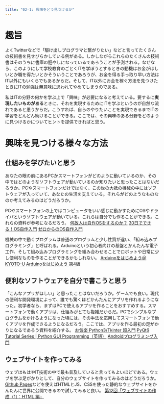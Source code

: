 ```yaml
---
title: "02-1: 興味をどう見つけるか"
---
```


# 趣旨
よくTwitterなどで「駆け出しプログラマと繋がりたい」などと言ってたくさんの技術書を見せびらかしている例がある。しかしながらこれらのたくさんの技術書はそのうちに書庫の肥やしになっているであろうことが予測される。なぜなら、このようにして学校教育のごとくITを学ぼうとするときの動機はお金がほしいとか職を得たいとかそういうことであろうが、お金を得る手っ取り早い方法はIT以外にもいくらでもあるからだ。そして、IT以外にお金を稼ぐ方法を見つけたときにITの勉強は無意味に思われてやめてしまうのである。

私はITの分野の何かを学ぶ上で「興味」が必要になると考えている。要するに**実現したいものがある**ときに、それを実現するためにITを学ぶというのが自然な流れであると思うからだ。こうすれば、自らのやりたいことを実現できるまでITの学習をどんどん続けることができる。ここでは、その興味のある分野をどのように見つけるかについてヒントを提供できればと思う。

# 興味を見つける様々な方法
## 仕組みを学びたいと思う
あなたの眼の前にあるPCかスマートフォンがどのように動いているのか、その中ではどのようなソフトウェアが動いているのか知りたいと思ったことはないだろうか。PCやスマートフォンだけではなく、この世の大抵の機械の中にはソフトウェアが入っていて、あなたの生活を支えている。それらがどのようなものなのか考えてみるのはどうだろうか。

PCやスマートフォンの上ではコンピュータをいい感じに動かすためにOSやドライバというソフトウェアが動いている。これらは自分でも作ることができる。これらの資料が参考になるだろう。
[何故人は自作OSをするのか？](https://knowledge.sakura.ad.jp/22042/)
[30日でできる！OS自作入門](https://www.amazon.co.jp/30%E6%97%A5%E3%81%A7%E3%81%A7%E3%81%8D%E3%82%8B-OS%E8%87%AA%E4%BD%9C%E5%85%A5%E9%96%80-%E5%B7%9D%E5%90%88-%E7%A7%80%E5%AE%9F/dp/4839919844)
[ゼロからのOS自作入門](https://www.amazon.co.jp/%E3%82%BC%E3%83%AD%E3%81%8B%E3%82%89%E3%81%AEOS%E8%87%AA%E4%BD%9C%E5%85%A5%E9%96%80-%E5%86%85%E7%94%B0-%E5%85%AC%E5%A4%AA/dp/4839975868)

機械の中で動くプログラムは普通のプログラムと少し性質が違い、「組み込みプログラミング」と呼ばれる。Arduinoという初心者向けの基盤とかんたんな電子工作、そして組み込みプログラミングを組み合わせることでロボットや日常に少し便利なものを作ることができるかもしれない。
[Arduinoをはじめよう＠KYOTO-U](https://ocw.kyoto-u.ac.jp/wp-content/uploads/2021/04/2019_Physical-Computing.pdf)
[Arduinoをはじめよう 第4版](https://www.oreilly.co.jp/books/9784814400232/)

## 便利なソフトウェアを自分で書こうと思う
「こんなアプリがほしい」と思ったことはないだろうか。ゲームでも良い。現代の便利な開発環境によって、誰でも驚くほどかんたんにアプリを作れるようになった。初学者なら、まずはPCで使えるアプリを作ることをおすすめする。スマートフォンで動くアプリは、仕組みがとても複雑だからだ。PCでシンプルなプログラムをかけるようになった頃には、その手法を応用してスマートフォンで動くアプリを作成できるようになるだろう。ここでは、アプリを作る最初の足がかりになるであろう資料を紹介する。
[お気楽 Python3/Tkinter 超入門](http://www.nct9.ne.jp/m_hiroi/light/py3tk01.html)
[PyQt6 Tutorial Series | Python GUI Programming（英語）](https://coderslegacy.com/python/pyqt6-tutorial-series/)
[Androidプログラミング入門](https://www.javadrive.jp/android/)

## ウェブサイトを作ってみる
ウェブはもはやIT技術の中で最も普及していると言ってもよいほどである。ウェブを学ぶ足がかりとして、自分のウェブサイトを作ってみるのはどうだろうか。[Github Pages](https://docs.github.com/ja/pages/getting-started-with-github-pages/creating-a-github-pages-site)などを使えばHTMLとJS、CSSを使った静的なウェブサイトをかんたんに世界に公開できるので試してみると良い。
[第12回「ウェブサイトの作成（1）：HTML 編」](http://www.info.bun.kyoto-u.ac.jp/11)